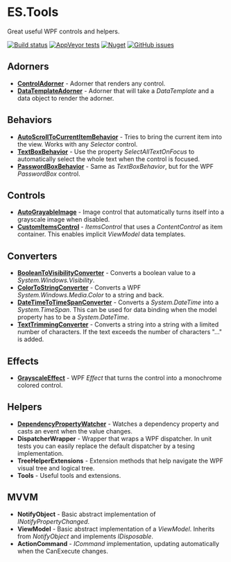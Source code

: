 # ES.Tools
Great useful WPF controls and helpers.

[![Build status](https://ci.appveyor.com/api/projects/status/jd0r84sejxmxysr3?svg=true)](https://ci.appveyor.com/project/pschimmel/es-tools)
[![AppVeyor tests](https://img.shields.io/appveyor/tests/pschimmel/es-tools)](https://ci.appveyor.com/project/pschimmel/es-tool)
[![Nuget](https://img.shields.io/nuget/v/ES.Tools)](https://www.nuget.org/packages/ES.Tools/)
[![GitHub issues](https://img.shields.io/github/issues/pschimmel/es.tools)](https://github.com/pschimmel/ES.Tools/issues)

## Adorners
- [**ControlAdorner**](Documentation/ControlAdorner.md) - Adorner that renders any control.
- [**DataTemplateAdorner**](Documentation/DataTemplateAdorner.md) - Adorner that will take a *DataTemplate* and a data object to render the adorner.

## Behaviors
- [**AutoScrollToCurrentItemBehavior**](Documentation/AutoScrollToCurrentItemBehavior.md) - Tries to bring the current item into the view. Works with any *Selector* control. 
- [**TextBoxBehavior**](Documentation/TextBoxBehavior.md) - Use the property *SelectAllTextOnFocus* to automatically select the whole text when the control is focused. 
- [**PasswordBoxBehavior**](Documentation/PasswordBoxBehavior.md) - Same as *TextBoxBehavior*, but for the WPF *PasswordBox* control.
 
## Controls
- [**AutoGrayableImage**](Documentation/AutoGrayableImage.md) - Image control that automatically turns itself into a grayscale image when disabled.
- [**CustomItemsControl**](Documentation/CustomItemsControl.md) - *ItemsControl* that uses a *ContentControl* as item container. This enables implicit *ViewModel* data templates.

## Converters
- [**BooleanToVisibilityConverter**](Documentation/Converters.md) - Converts a boolean value to a *System.Windows.Visibility*.
- [**ColorToStringConverter**](Documentation/Converters.md) - Converts a WPF *System.Windows.Media.Color* to a string and back.
- [**DateTimeToTimeSpanConverter**](Documentation/Converters.md) - Converts a *System.DateTime* into a *System.TimeSpan*. This can be used for data binding when the model property has to be a *System.DateTime*.
- [**TextTrimmingConverter**](Documentation/Converters.md) - Converts a string into a string with a limited number of characters. If the text exceeds the number of characters "..." is added.

## Effects
- [**GrayscaleEffect**](Documentation/GrayscaleEffect.md) - WPF *Effect* that turns the control into a monochrome colored control.

## Helpers
- [**DependencyPropertyWatcher**](Documentation/DependencyPropertyWatcher.md) - Watches a dependency property and casts an event when the value changes.
- **DispatcherWrapper** - Wrapper that wraps a WPF dispatcher. In unit tests you can easily replace the default dispatcher by a tesing implementation.
- **TreeHelperExtensions** - Extension methods that help navigate the WPF visual tree and logical tree.
- **Tools** - Useful tools and extensions.

## MVVM
- **NotifyObject** - Basic abstract implementation of *INotifyPropertyChanged*.
- **ViewModel** - Basic abstract implementation of a *ViewModel*. Inherits from *NotifyObject* and implements *IDisposable*.
- **ActionCommand** - *ICommand* implementation, updating automatically when the CanExecute changes.